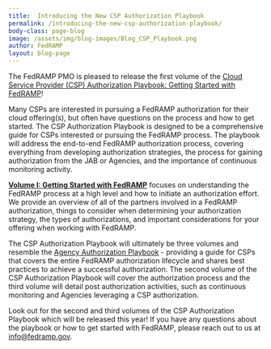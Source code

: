 ```yaml
---
title:  Introducing the New CSP Authorization Playbook
permalink: /introducing-the-new-csp-authorization-playbook/
body-class: page-blog
image: /assets/img/blog-images/Blog_CSP_Playbook.png
author: FedRAMP
layout: blog-page
---
```

The FedRAMP PMO is pleased to release the first volume of the <a href="{{site.baseurl}}/assets/resources/documents/CSP_Authorization_Playbook_Getting_Started_with_FedRAMP.pdf">Cloud Service Provider (CSP) Authorization Playbook: Getting Started with FedRAMP</a>!

Many CSPs are interested in pursuing a FedRAMP authorization for their cloud offering(s), but often have questions on the process and how to get started. The CSP Authorization Playbook is designed to be a comprehensive guide for CSPs interested or pursuing the FedRAMP process. The playbook will address the end-to-end FedRAMP authorization process, covering everything from developing authorization strategies, the process for gaining authorization from the JAB or Agencies, and the importance of continuous monitoring activity. 

**<a href="{{site.baseurl}}/assets/resources/documents/CSP_Authorization_Playbook_Getting_Started_with_FedRAMP.pdf">Volume I: Getting Started with FedRAMP</a>** focuses on understanding the FedRAMP process at a high level and how to initiate an authorization effort. We provide an overview of all of the partners involved in a FedRAMP authorization, things to consider when determining your authorization strategy, the types of authorizations, and important considerations for your offering when working with FedRAMP.

The CSP Authorization Playbook will ultimately be three volumes and resemble the <a href="{{site.baseurl}}/assets/resources/documents/Agency_Authorization_Playbook.pdf">Agency Authorization Playbook</a> - providing a guide for CSPs that covers the entire FedRAMP authorization lifecycle and shares best practices to achieve a successful authorization. The second volume of the CSP Authorization Playbook will cover the authorization process and the third volume will detail post authorization activities, such as continuous monitoring and Agencies leveraging a CSP authorization. 

Look out for the second and third volumes of the CSP Authorization Playbook which will be released this year! If you have any questions about the playbook or how to get started with  FedRAMP, please reach out to us at info@fedramp.gov.
